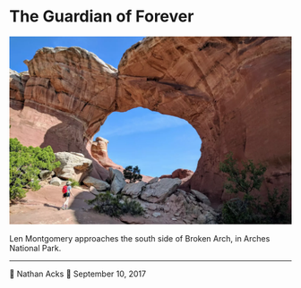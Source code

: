 # The Guardian of Forever

![Len approaches a large bow-shaped arch](assets/78d3f04a9869db7b035155f3d949c30a.webp)

Len Montgomery approaches the south side of Broken Arch, in Arches National Park.

- - - -

👤 Nathan Acks
📅 September 10, 2017
